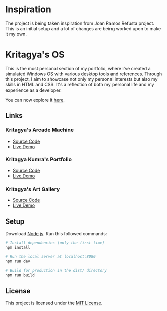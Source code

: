 # Inspiration

The project is being taken inspiration from Joan Ramos Refusta project. This is an initial setup and a lot of changes are being worked upon to make it my own.

# Kritagya's OS

This is the most personal section of my portfolio, where I've created a simulated Windows OS with various desktop tools and references. Through this project, I aim to showcase not only my personal interests but also my skills in HTML and CSS. It's a reflection of both my personal life and my experience as a developer.

You can now explore it [here](https://kritagya-win10-os.vercel.app//).

## Links

### Kritagya's Arcade Machine

- [Source Code](https://github.com/Kritagya-web/kritagya-arcade-machine-3d)
- [Live Demo](https://kritagya-arcade-machine-3d.vercel.app/)

### Kritagya Kumra's Portfolio

- [Source Code](https://github.com/Kritagya-web/kritagya-3d-portfolio)
- [Live Demo](https://kritagya-3d-portfolio.vercel.app/)

### Kritagya's Art Gallery

- [Source Code](https://github.com/Kritagya-web/kritagya-art-gallery-3d)
- [Live Demo](https://kritagya-art-gallery-3d.vercel.app/)

## Setup

Download [Node.js](https://nodejs.org/en/download/).
Run this followed commands:

```bash
# Install dependencies (only the first time)
npm install

# Run the local server at localhost:8080
npm run dev

# Build for production in the dist/ directory
npm run build
```

## License

This project is licensed under the [MIT License](LICENSE).
